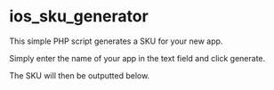 # ios_sku_generator
This simple PHP script generates a SKU for your new app.

Simply enter the name of your app in the text field and click generate.

The SKU will then be outputted below.
